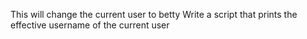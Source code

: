 This will change the current user to betty
Write a script that prints the effective username of the current user
